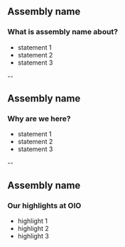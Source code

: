 ## Assembly name

### What is assembly name about?

* statement 1
* statement 2
* statement 3

--

## Assembly name

### Why are we here?

* statement 1
* statement 2
* statement 3

--

## Assembly name

### Our highlights at OIO

* highlight 1
* highlight 2
* highlight 3

